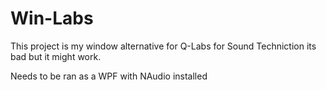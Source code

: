 # Win-Labs

This project is my window alternative for Q-Labs for Sound Techniction its bad but it might work.

Needs to be ran as a WPF with NAudio installed